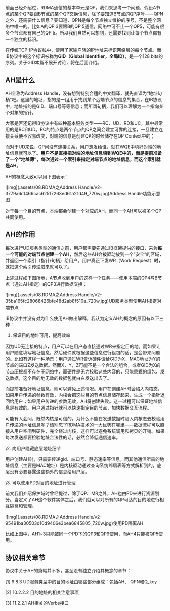 前面已经介绍过，RDMA通信的基本单元是QP。我们来思考一个问题，假设A节点的某个QP要跟B节点的某个QP交换信息，除了要知道B节点的QP序号——QPN之外，还需要什么信息？要知道，QPN是每个节点独立维护的序号，不是整个网络中唯一的。比如A的QP 3要跟B的QP 5通信，网络中可不止一个QP5，可能有很多个节点都有自己的QP 5。所以我们自然可以想到，还需要找到让每个节点都有一个独立的标识。

在传统TCP-IP协议栈中，使用了家喻户晓的IP地址来标识网络层的每个节点。而IB协议中的这个标识被称为**GID（Global Identifier，全局ID）**，是一个128 bits的序列。关于GID本篇不展开讨论，将在后面介绍。

## AH是什么

AH全称为Address Handle，没有想到特别合适的中文翻译，就先直译为“地址句柄”吧。这里的地址，指的是一组用于找到某个远端节点的信息的集合，在IB协议中，地址指的是GID、端口号等等信息；而所谓句柄，我们可以理解为一个指向某个对象的指针。

大家是否还记得IB协议中有四种基本服务类型——RC、UD、RD和UC，其中最常用的是RC和UD。RC的特点是两个节点的QP之间会建立可靠的连接，一旦建立连接关系便不容易改变，对端的信息是创建QP的时候储存在QP Context中的；

而对于UD来说，QP间没有连接关系，用户想发给谁，就在WQE中填好对端的地址信息就可以了。**用户不是直接把对端的地址信息填到WQE中的，而是提前准备了一个“地址薄”，每次通过一个索引来指定对端节点的地址信息，而这个索引就是AH**。

AH的概念大致可以用下图表示：

![img](.assets/08.RDMA之Address Handle/v2-3779a6c1466cac62517263ed61a21d49_720w.jpg)Address Handle功能示意图

对于每一个目的节点，本端都会创建一个对应的AH，而同一个AH可以被多个QP共同使用。

## AH的作用

每次进行UD服务类型的通信之前，用户都需要先通过IB框架提供的接口，来**为每一个可能的对端节点创建一个AH**，然后这些AH会被驱动放到一个“安全”的区域，并返回一个索引（指针/句柄）给用户。用户真正下发WR（Work Request）时，就把这个索引传递进来就可以了。

上述过程如下图所示，A节点收到用户的这样一个任务——使用本端的QP4与B节点（通过AH指定）的QP3进行数据交换：

![img](.assets/08.RDMA之Address Handle/v2-35ba165fc28068426bfe48d2ab8f510a_720w.jpg)UD服务类型使用AH指定对端节点

IB协议中并没有对为什么使用AH做出解释，我认为定义AH的概念的原因有以下三种：

1. 保证目的地址可用，提高效率

因为UD无连接的特点，用户可以在用户态直接通过WR来指定目的地。而如果让用户随意填写地址信息，然后硬件就根据这些信息进行组包的话，是会带来问题的。比如有这样一种场景：用户通过WR告诉硬件请给GID为X，MAC地址为Y的节点的端口Z发送数据。然而X，Y，Z可能不是一个合法的组合，或者GID为X的节点压根都不存在于网络中，而硬件是无力校验这些内容的，只能乖乖的组包、发送数据，这个目的地无效的数据包就白白发送出去了。

而提前准备好地址信息，则可以避免上述情况。用户在创建AH时会陷入内核态，如果用户传递的参数有效，内核会把这些目的节点信息储存起来，生成一个指针返回给用户；如果用户传递的参数无效，AH将创建失败。这一过程可以保证地址信息是有效的。用户通过指针就可以快速指定目的节点，加快数据交互流程。

可能有人会问，既然内核是可信的，为什么不能在发送数据时陷入内核态去校验用户传递的地址信息呢？请别忘了RDMA技术的一大优势在哪里——数据流程可以直接从用户空间到硬件，完全绕过内核，这样可以避免系统调用和拷贝的开销。如果每次发送都要检验地址合法性的话，必然会降低通信速率。

\2. 向用户隐藏底层地址细节

用户创建AH时，只需要传递gid、端口号、静态速率等信息，而其他通信所需的地址信息（主要是MAC地址）是内核驱动通过查询系统邻居表等方式解析到的，底层没有必要暴露这些额外的信息给用户层。

\3. 可以使用PD对目的地址进行管理

前文我们介绍保护域时曾经提过，除了QP、MR之外，AH也由PD来进行资源划分。当定义了AH这个软件实体之后，我们就可以对所有的QP可达的目的地进行相互隔离和管理。

![img](.assets/08.RDMA之Address Handle/v2-95491ba30503d10d9406e3bea6845805_720w.jpg)使用PD隔离AH

比如上图中，AH1~3只能被同一个PD下的QP3和QP9使用，而AH4只能被QP5使用。

## 协议相关章节

协议中关于AH的篇幅并不多，甚至没有独立介绍其概念的章节：

[1] 9.8.3 UD服务类型中的目的地址由哪些部分组成：包括AH、 QPN和Q_key

[2] 10.2.2.2 目的地址的相关注意事项

[3] 11.2.2.1 AH相关的Verbs接口
